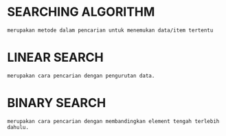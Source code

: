 # SEARCHING ALGORITHM
```
merupakan metode dalam pencarian untuk menemukan data/item tertentu
```

# LINEAR SEARCH
``` 
merupakan cara pencarian dengan pengurutan data.
```

# BINARY SEARCH
```
merupakan cara pencarian dengan membandingkan element tengah terlebih dahulu.
```